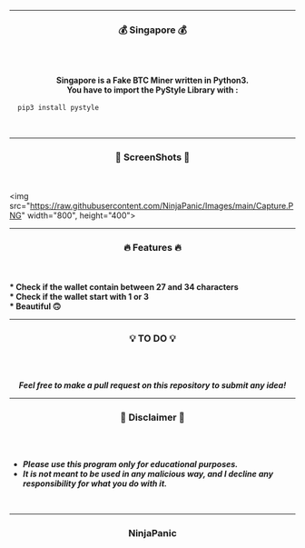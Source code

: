 -----

### <p align="center">💰 Singapore 💰</p>

<br><br>
<p align="center">
<strong>
Singapore is a Fake BTC Miner written in Python3.
<br>
You have to import the PyStyle Library with :
</strong>

```bash
  pip3 install pystyle
```
</p>
<br>

-----

### <p align="center">👀 ScreenShots 👀</p>

<br><br>
<img src="https://raw.githubusercontent.com/NinjaPanic/Images/main/Capture.PNG" width="800", height="400">
<br>

-----

### <p align="center">🔥 Features 🔥</p>

<br><br>
<strong>* Check if the wallet contain between 27 and 34 characters</strong>
<br>
<strong>* Check if the wallet start with 1 or 3</strong>
<br>
<strong>* Beautiful 🙃</strong>
<br>

-----

### <p align="center">💡 TO DO 💡</p>

<br><br>
<p align="center"><strong><i>Feel free to make a pull request on this repository to submit any idea!</i></strong</p>
<br>

-----

### <p align="center">📌 Disclaimer 📌</p>

<br><br>
* ***Please use this program only for educational purposes.***
* ***It is not meant to be used in any malicious way, and I decline any responsibility for what you do with it.***
<br>

-----

### <p align="center">NinjaPanic</p>
